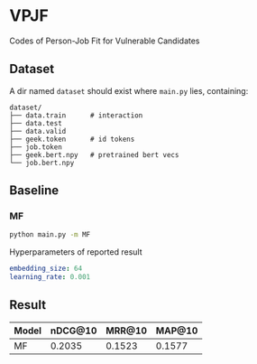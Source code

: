 # VPJF
Codes of Person-Job Fit for Vulnerable Candidates

## Dataset

A dir named `dataset` should exist where `main.py` lies, containing:

```
dataset/
├── data.train      # interaction
├── data.test
├── data.valid
├── geek.token      # id tokens
├── job.token
├── geek.bert.npy   # pretrained bert vecs
└── job.bert.npy
```

## Baseline

### MF

```bash
python main.py -m MF
```

Hyperparameters of reported result

```yaml
embedding_size: 64
learning_rate: 0.001
```

## Result

| Model | nDCG@10 | MRR@10 | MAP@10 |
| ----- | ------- | ------ | ------ |
| MF    | 0.2035  | 0.1523 | 0.1577 |
